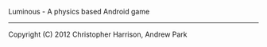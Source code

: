 Luminous - A physics based Android game


---------------------------------------


Copyright (C) 2012  Christopher Harrison, Andrew Park